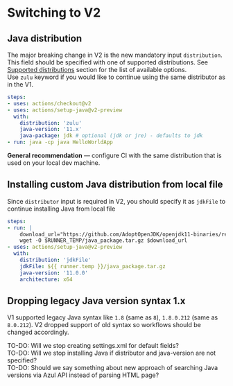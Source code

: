 # Switching to V2
## Java distribution
The major breaking change in V2 is the new mandatory input `distribution`. This field should be specified with one of supported distributions. See [Supported distributions](../README.md#Supported-distributions) section for the list of available options.  
Use `zulu` keyword if you would like to continue using the same distributor as in the V1.
```yaml
steps:
- uses: actions/checkout@v2
- uses: actions/setup-java@v2-preview
  with:
    distribution: 'zulu'
    java-version: '11.x'
    java-package: jdk # optional (jdk or jre) - defaults to jdk
- run: java -cp java HelloWorldApp
```

**General recommendation** — configure CI with the same distribution that is used on your local dev machine.

## Installing custom Java distribution from local file
Since `distributor` input is required in V2, you should specify it as `jdkFile` to continue installing Java from local file
```yaml
steps:
- run: |
    download_url="https://github.com/AdoptOpenJDK/openjdk11-binaries/releases/download/jdk-11.0.10%2B9/OpenJDK11U-jdk_x64_linux_hotspot_11.0.10_9.tar.gz"
    wget -O $RUNNER_TEMP/java_package.tar.gz $download_url
- uses: actions/setup-java@v2-preview
  with:
    distribution: 'jdkFile'
    jdkFile: ${{ runner.temp }}/java_package.tar.gz
    java-version: '11.0.0'
    architecture: x64
```

## Dropping legacy Java version syntax 1.x
V1 supported legacy Java syntax like `1.8` (same as `8`), `1.8.0.212` (same as `8.0.212`). 
V2 dropped support of old syntax so workflows should be changed accordingly.


TO-DO: Will we stop creating settings.xml for default fields?  
TO-DO: Will we stop installing Java if distributor and java-version are not specified?  
TO-DO: Should we say something about new approach of searching Java versions via Azul API instead of parsing HTML page?  

